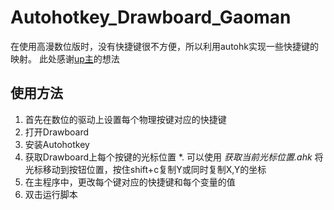 # Autohotkey_Drawboard_Gaoman
在使用高漫数位版时，没有快捷键很不方便，所以利用autohk实现一些快捷键的映射。
此处感谢[up主](https://www.bilibili.com/video/BV13K411u74M#reply5111427918)的想法
## 使用方法
1. 首先在数位的驱动上设置每个物理按键对应的快捷键
2. 打开Drawboard
3. 安装Autohotkey
4. 获取Drawboard上每个按键的光标位置
  *. 可以使用 *获取当前光标位置.ahk* 将光标移动到按钮位置，按住shift+c复制Y或同时复制X,Y的坐标 
5. 在主程序中，更改每个键对应的快捷键和每个变量的值
6. 双击运行脚本
